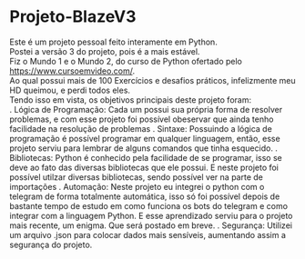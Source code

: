 # Projeto-BlazeV3
Este é um projeto pessoal feito interamente em Python. <br>
Postei a versão 3 do projeto, pois é a mais estável.<br>
Fiz o Mundo 1 e o Mundo 2, do curso de Python ofertado pelo https://www.cursoemvideo.com/. <br>
Ao qual possui mais de 100 Exercícios e desafios práticos, infelizmente meu HD queimou, e perdi todos eles.<br>
Tendo isso em vista, os objetivos principais deste projeto foram:<br>
  &#09;. Lógica de Programação: Cada um possui sua própria forma de resolver problemas, e com esse projeto foi possível obeservar que ainda tenho facilidade na resolução de problemas
  . Sintaxe: Possuindo a lógica de programação é possível programar em qualquer linguagem, então, esse projeto serviu para lembrar de alguns comandos que tinha esquecido.
  . Bibliotecas: Python é conhecido pela facilidade de se programar, isso se deve ao fato das diversas bibliotecas que ele possui. E neste projeto foi possível utilzar diversas bibliotecas, sendo possível ver na parte de importações
  . Automação: Neste projeto eu integrei o python com o telegram de forma totalmente automática, isso só foi possível depois de bastante tempo de estudo em como funciona os bots do telegram e como integrar com a linguagem Python. E esse aprendizado serviu para o projeto mais recente, um enigma. Que será postado em breve.
   . Segurança: Utilizei um arquivo .json para colocar dados mais sensíveis, aumentando assim a segurança do projeto.
